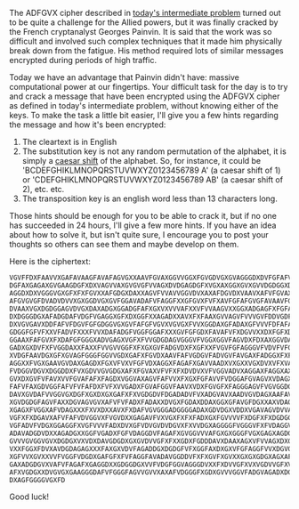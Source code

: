 The ADFGVX cipher described in [today's intermediate problem](http://www.reddit.com/r/dailyprogrammer/comments/vmbnb/6262012_challenge_69_intermediate/) turned out to be quite a challenge for the Allied powers, but it was finally cracked by the French cryptanalyst Georges Painvin. It is said that the work was so difficult and involved such complex techniques that it made him physically break down from the fatigue. His method required lots of similar messages encrypted during periods of high traffic. 

Today we have an advantage that Painvin didn't have: massive computational power at our fingertips. Your difficult task for the day is to try and crack a message that have been encrypted using the ADFGVX cipher as defined in today's intermediate problem, without knowing either of the keys. To make the task a little bit easier, I'll give you a few hints regarding the message and how it's been encrypted:

1. The cleartext is in English
2. The substitution key is not any random permutation of the alphabet, it is simply a [caesar shift](http://en.wikipedia.org/wiki/Caesar_shift) of the alphabet. So, for instance, it could be 'BCDEFGHIKLMNOPQRSTUVWXYZ0123456789 A' (a caesar shift of 1) or 'CDEFGHIKLMNOPQRSTUVWXYZ0123456789 AB' (a caesar shift of 2), etc. etc.
3. The transposition key is an english word less than 13 characters long. 

Those hints should be enough for you to be able to crack it, but if no one has succeeded in 24 hours, I'll give a few more hints. If you have an idea about how to solve it, but isn't quite sure, I encourage you to post your thoughts so others can see them and maybe develop on them.

Here is the ciphertext:

    VGVFFDXFAAVVXGAFAVAAGFAVAFAGVGXXAAVFGVAXGGVVGGXFGVGDVGXGVAGGGDXDVFGFAFVGGVAGGFG
    DGFAXGAGAXGVGAAGDGFXDXVAGVVAXGVGVGFVVAGXDVDGAGDGFXVGXAXGGXGVXGVVDGDGGXDADGGVGAV
    AGGDXDXVGGGVGXGFXFXFGVXXAFGDGXDAXXAGVFVVAVVGGVDVXAXAFDGVDXVAAVXAFVFGVAXVFADDAVF
    AFGVGVGFDVADVDVVXGXGGDVGXGVFGGAVADAFVFAGGFXXGFGVXFVFXAVFGFAFGVGFAVAAVFGFVAAVVVG
    DVAAXVGXDGDGGAGVDVGXDAXADGXGGADGFAFXGXVXVVVAFXXVFVVAAGVXXGGXADGAGFXFGFAGVFVVAFA
    DXDGGGDGXAFADGDAFVDGFVGAGGXGFXDXGGFXXAGADXXAVXFXFAAXGVVAGVFVVVGVFDDVGDFVGXFXDXF
    DXVGVGAVXDDFAFVFDGVFGFGDGGVGXGVFAFGFVGVXVGVGXFVVXGGDAXGFADAXGFVVVFDFAFAFAFVFVGG
    GDGGFGFVFXXVFADVFXXXFVVXDAFADGFVGGFGGAFXXXGVFGFGDXFAVAFVFXDGVVXXDXFGFXDVXVFXXGX
    GGAAXFAFGVXFXDAFGFGGGXADVGAGXVGFXFVVGDGDAGVGGGVFVGGXGGVFAGVDXFDXAXGGVDAFAFAFVAG
    GADXGXDVFXFVGGDAXXFAXXFVVGVVGGFXFXGXGVFADGVDXFXGFXXFVGVFGFAGGGVFVDVFVFGDVGGVAGX
    XVDGFAAVDGXGFXGVAGFGGGFGGVVGDXGAFXFGVDXAAVFAFVGDGVFADVGVFAVGAXFADGGXFXFGDAVGFXF
    AGGXXFVGXGAAVGVDAXGAGDXFGXVFVXVFGFVDXAGGXFAGAFXGAVVAADXVXGXXVGXDVXVFXVADXDVAXGF
    FVDGGVDGVXDGGDDXFVXGDVVGVGDGXAFXFGVAXVFVFXFXDVDVXVFVGGVADVXAGGAXFAGGXAXAFAGXGGX
    GVXDXGVFVFAVXVVFGVAFAFXFAGDXVGGVAXAGVFAFVVXFXGXFGFAVVFVDGGAFGVAGVXVDAGXGGGGDXFV
    FAFVFAXGDVGGFAFVFVFAFDXFVFXVVGADXFGVAFGGVFAAVXVDXFGVGFXFAGGGAGVFVGVGGDGXXDGVXGA
    DAVXGVDAFVVGGVGXDGFXGXDXGXGAFXFXVGDGDVFDGADADVFVXADGVAVXAADVGVDAGXAAFAVAGXGVGVF
    XGVDGDGFAGVFAXXDGVAGVGVXAFVFVFADXFADAXXDVGXFGDAXDDAXGGXGFAVGFDGXXAXVDAGVFGGXFGG
    XGAGXFVGGXAFVDAGXXXFXVXDXXAVXFXDAFVGVGGGADGGGGADAXGDVDGXVDDXVGAVAGVDVVAFXFVDAGX
    VGFXFXDGAVXAFVFAFVDVGGVXFVGVDXXGAGAVFVXVGXFXFXFADXGXFGVVVVFXDGFXFXDGDGGGAVFXFAA
    VGFADVFVDGXGGAGGFXVGFVVVFADXDVXGFVDVGVDVDGVXFXVVDGXAGGGGFVGGGVFXFVDAGGVVVAGXGGD
    ADAVADGDVDXXAGADGXXGGFVGADXFGFVDAGGDVFAGAFXGVGGVVVAFGXGXGGGFVGXGAGXAGDGAVFXDGXV
    GVVVGVGGVGVXDGDGXVXVDXDAVGDGDXGXGVDVVGFXFXXGDXFGDDDAVXDAAXAGXVFVVAGXDXGXGVFGFVA
    VXXFGGXFDVXAVDGDAGAGXXXFAXGXVDVFAGADDGXDGDGFVFXGGFAXDXGXVFGFAGGFVVXDGVGDGXGXGGV
    XGFVVXGVXXVVFVGGFVDGDXGAFGFXFVFAGGFAVADAVGGDDVFXFXGVFXGVXXGXGXGDGXAGXAFGGGGFVFV
    GAXADGDGVXVAFVFAGAFXGAGGDXXGDGGDGXVVFVDGFGGVAGGGDVXXFXDVVGFXVXVGDVVGFXVGGXFVFAX
    AFXVGDGXXDVGVGXGAAGGGDAFVFGGGFAGVVGVVXAXAFVDGGGFXGDXGVVVGGVFADGVAGADXDGFVGVGXGX
    DXAGFGGGGVGXFD

Good luck!